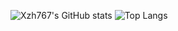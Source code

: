 ![Xzh767's GitHub stats](https://github-readme-stats.vercel.app/api?username=xzh767)
![Top Langs](https://github-readme-stats.vercel.app/api/top-langs/?username=xzh767&layout=compact)
